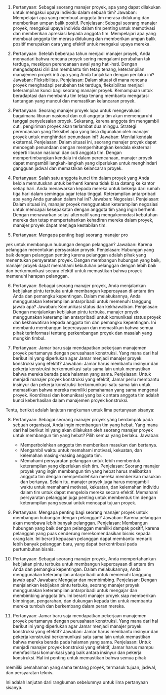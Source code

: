 1. Pertanyaan: Sebagai seorang manajer proyek, apa yang dapat dilakukan untuk mengakui upaya individu dalam sebuah tim?
   Jawaban: Mempelajari apa yang membuat anggota tim merasa didukung dan memberikan umpan balik positif.
   Penjelasan: Sebagai seorang manajer proyek, mengakui upaya individu dalam tim penting untuk memotivasi dan memberikan apresiasi kepada anggota tim. Mempelajari apa yang membuat anggota tim merasa didukung dan memberikan umpan balik positif merupakan cara yang efektif untuk mengakui upaya mereka.

2. Pertanyaan: Setelah beberapa tahun menjadi manajer proyek, Anda menyadari bahwa rencana proyek sering mengalami perubahan tak terduga, meskipun perencanaan awal yang hati-hati. Dengan mengadaptasi diri dan membantu tim tetap tenang, keterampilan manajemen proyek inti apa yang Anda tunjukkan dengan perilaku ini?
   Jawaban: Fleksibilitas.
   Penjelasan: Dalam situasi di mana rencana proyek menghadapi perubahan tak terduga, fleksibilitas menjadi keterampilan kunci bagi seorang manajer proyek. Kemampuan untuk beradaptasi dan membantu tim tetap tenang membantu mengatasi tantangan yang muncul dan memastikan kelancaran proyek.

3. Pertanyaan: Seorang manajer proyek lupa untuk mengevaluasi bagaimana liburan nasional dan cuti anggota tim akan memengaruhi tanggal penyelesaian proyek. Sekarang, karena anggota tim mengambil cuti, pengiriman proyek akan terlambat dua minggu. Strategi perencanaan yang fleksibel apa yang bisa digunakan oleh manajer proyek untuk menghindari penundaan ini?
   Jawaban: Menilai kendala eksternal.
   Penjelasan: Dalam situasi ini, seorang manajer proyek dapat mencegah penundaan dengan memperhitungkan kendala eksternal seperti liburan nasional dan cuti anggota tim. Dengan mempertimbangkan kendala ini dalam perencanaan, manajer proyek dapat mengambil langkah-langkah yang diperlukan untuk menghindari gangguan jadwal dan memastikan kelancaran proyek.

4. Pertanyaan: Salah satu anggota kunci tim dalam proyek yang Anda kelola memutuskan untuk berhenti karena tidak bisa datang ke kantor setiap hari. Anda menawarkan kepada mereka untuk bekerja dari rumah tiga hari dalam seminggu agar tetap tinggal. Keterampilan antarpribadi apa yang Anda gunakan dalam hal ini?
   Jawaban: Negosiasi.
   Penjelasan: Dalam situasi ini, manajer proyek menggunakan keterampilan negosiasi untuk mencapai kesepakatan dengan anggota tim yang ingin berhenti. Dengan menawarkan solusi alternatif yang mengakomodasi kebutuhan mereka dan tetap mempertahankan kehadiran mereka dalam proyek, manajer proyek dapat menjaga kestabilan tim.

5. Pertanyaan: Mengapa penting bagi seorang manajer pro

yek untuk membangun hubungan dengan pelanggan?
   Jawaban: Karena pelanggan menentukan persyaratan proyek.
   Penjelasan: Hubungan yang baik dengan pelanggan penting karena pelanggan adalah pihak yang menentukan persyaratan proyek. Dengan membangun hubungan yang baik, manajer proyek dapat memahami kebutuhan pelanggan dengan lebih baik dan berkomunikasi secara efektif untuk memastikan bahwa proyek memenuhi harapan pelanggan.

6. Pertanyaan: Sebagai seorang manajer proyek, Anda menjalankan kebijakan pintu terbuka untuk membangun kepercayaan di antara tim Anda dan pemangku kepentingan. Dalam melakukannya, Anda menggunakan keterampilan antarpribadi untuk memenuhi tanggung jawab apa?
   Jawaban: Komunikasi status dan kekhawatiran.
   Penjelasan: Dengan menjalankan kebijakan pintu terbuka, manajer proyek menggunakan keterampilan antarpribadi untuk komunikasi status proyek dan kekhawatiran kepada anggota tim dan pemangku kepentingan. Ini membantu membangun kepercayaan dan memastikan bahwa semua pihak terinformasi tentang perkembangan proyek dan masalah yang mungkin timbul.

7. Pertanyaan: Jamar baru saja mendapatkan pekerjaan manajemen proyek pertamanya dengan perusahaan konstruksi. Yang mana dari hal berikut ini yang diperlukan agar Jamar menjadi manajer proyek konstruksi yang efektif?
   Jawaban: Jamar harus membantu insinyur dan pekerja konstruksi berkomunikasi satu sama lain untuk memastikan bahwa mereka berada pada halaman yang sama.
   Penjelasan: Untuk menjadi manajer proyek konstruksi yang efektif, Jamar perlu membantu insinyur dan pekerja konstruksi berkomunikasi satu sama lain untuk memastikan bahwa mereka memiliki pemahaman yang sama mengenai proyek. Koordinasi dan komunikasi yang baik antara anggota tim adalah kunci keberhasilan dalam manajemen proyek konstruksi.

Tentu, berikut adalah lanjutan rangkuman untuk lima pertanyaan sisanya:

8. Pertanyaan: Sebagai seorang manajer proyek yang berdampak pada sebuah organisasi, Anda ingin membangun tim yang hebat. Yang mana dari hal berikut ini yang akan dilakukan oleh seorang manajer proyek untuk membangun tim yang hebat? Pilih semua yang berlaku.
   Jawaban:
   - Memperbolehkan anggota tim memberikan masukan dan bertanya.
   - Mengambil waktu untuk memahami motivasi, kekuatan, dan kelemahan masing-masing anggota tim.
   - Memahami persyaratan pelanggan untuk lebih membentuk keterampilan yang diperlukan oleh tim.
   Penjelasan: Seorang manajer proyek yang ingin membangun tim yang hebat harus melibatkan anggota tim dengan memperbolehkan mereka memberikan masukan dan bertanya. Selain itu, manajer proyek juga harus mengambil waktu untuk memahami motivasi, kekuatan, dan kelemahan individu dalam tim untuk dapat mengelola mereka secara efektif. Memahami persyaratan pelanggan juga penting untuk membentuk tim dengan keterampilan yang sesuai untuk mencapai tujuan proyek.

9. Pertanyaan: Mengapa penting bagi seorang manajer proyek untuk membangun hubungan dengan pelanggan?
   Jawaban: Karena pelanggan akan membawa lebih banyak pelanggan.
   Penjelasan: Membangun hubungan yang baik dengan pelanggan memiliki dampak positif, karena pelanggan yang puas cenderung merekomendasikan bisnis kepada orang lain. Ini berarti kepuasan pelanggan dapat membantu menarik lebih banyak pelanggan baru, yang dapat berkontribusi pada pertumbuhan bisnis.

10. Pertanyaan: Sebagai seorang manajer proyek, Anda mempertahankan kebijakan pintu terbuka untuk membangun kepercayaan di antara tim Anda dan pemangku kepentingan. Dalam melakukannya, Anda menggunakan keterampilan antarpribadi untuk memenuhi tanggung jawab apa?
    Jawaban: Mengajar dan membimbing.
    Penjelasan: Dengan menjalankan kebijakan pintu terbuka, seorang manajer proyek menggunakan keterampilan antarpribadi untuk mengajar dan membimbing anggota tim. Ini berarti manajer proyek siap memberikan bimbingan, pengarahan, dan dukungan kepada tim untuk membantu mereka tumbuh dan berkembang dalam peran mereka.

11. Pertanyaan: Jamar baru saja mendapatkan pekerjaan manajemen proyek pertamanya dengan perusahaan konstruksi. Yang mana dari hal berikut ini yang diperlukan agar Jamar menjadi manajer proyek konstruksi yang efektif?
    Jawaban: Jamar harus membantu insinyur dan pekerja konstruksi berkomunikasi satu sama lain untuk memastikan bahwa mereka berada pada halaman yang sama.
    Penjelasan: Untuk menjadi manajer proyek konstruksi yang efektif, Jamar harus mampu memfasilitasi komunikasi yang baik antara insinyur dan pekerja konstruksi. Hal ini penting untuk memastikan bahwa semua pihak

 memiliki pemahaman yang sama tentang proyek, termasuk tujuan, jadwal, dan persyaratan teknis.

Ini adalah lanjutan dari rangkuman sebelumnya untuk lima pertanyaan sisanya.